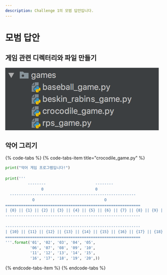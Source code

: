 ```yaml
---
description: Challenge 1의 모범 답안입니다.
---
```


# 모범 답안

## 게임 관련 디렉터리와 파일 만들기

![ &#xAC8C;&#xC784; &#xAD00;&#xB828; &#xB514;&#xB809;&#xD130;&#xB9AC;&#xC640; &#xD30C;&#xC77C;](../../.gitbook/assets/image%20%282%29.png)

## 악어 그리기

{% code-tabs %}
{% code-tabs-item title="crocodile\_game.py" %}
```python
print("악어 게임 프로그램입니다!")

print('''
          --------                      --------
                0                       0
  --------------------------------------------------------
            O                               O
============================================================
| {0} || {1} || {2} || {3} || {4} || {5} || {6} || {7} || {8} || {9} |
------------------------------------------------------------

------------------------------------------------------------
| {10} || {11} || {12} || {13} || {14} || {15} || {16} || {17} || {18} || {19} |
============================================================
'''.format('01', '02', '03', '04', '05',
           '06', '07', '08', '09', '10',
           '11', '12', '13', '14', '15',
           '16', '17', '18', '19', '20',))
```
{% endcode-tabs-item %}
{% endcode-tabs %}

 

